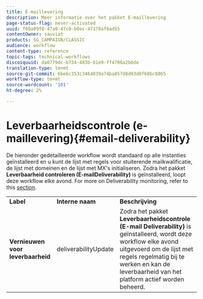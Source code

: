 ```yaml
---
title: E-maillevering
description: Meer informatie over het pakket E-maillevering
page-status-flag: never-activated
uuid: f60a09f0-47a0-4fc0-b0ac-47178af6ad55
contentOwner: sauviat
products: SG_CAMPAIGN/CLASSIC
audience: workflow
content-type: reference
topic-tags: technical-workflows
discoiquuid: da0779dc-b734-483b-81e9-ff4706a2b6de
translation-type: tm+mt
source-git-commit: 6be6c353c3464839a74ba857d8d93d0f68bc8865
workflow-type: tm+mt
source-wordcount: '101'
ht-degree: 2%

---
```



# Leverbaarheidscontrole (e-maillevering){#email-deliverability}

De hieronder gedetailleerde workflow wordt standaard op alle instanties geïnstalleerd en u kunt de lijst met regels voor stuiterende mailkwalificatie, de lijst met domeinen en de lijst met MX&#39;s initialiseren. Zodra het pakket **Leverbaarheid controleren (E-mailDeliverability)** is geïnstalleerd, loopt deze workflow elke avond. For more on Deliverability monitoring, refer to this [section](../../delivery/using/about-deliverability.md).

<table> 
 <tbody> 
  <tr> 
   <td> <strong>Label</strong><br /> </td> 
   <td> <strong>Interne naam</strong><br /> </td> 
   <td> <strong>Beschrijving</strong><br /> </td> 
  </tr> 
  <tr> 
   <td> <strong>Vernieuwen voor leverbaarheid</strong><br /> </td> 
   <td> <span class="uicontrol">deliverabilityUpdate</span> <br /> </td> 
   <td>  Zodra het pakket <strong>Leverbaarheidscontrole (E-mail Deliverability)</strong> is geïnstalleerd, wordt deze workflow elke avond uitgevoerd om de lijst met regels regelmatig bij te werken en kan de leverbaarheid van het platform actief worden beheerd.<br /> </td> 
  </tr> 
 </tbody> 
</table>

